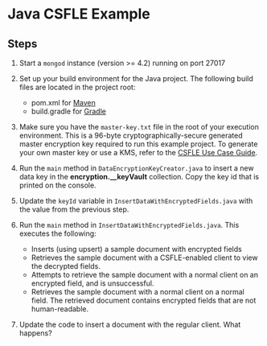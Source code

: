 # Java CSFLE Example

## Steps

1. Start a `mongod` instance (version >= 4.2) running on port 27017
2. Set up your build environment for the Java project. The following build
   files are located in the project root:
   - pom.xml for [Maven](https://maven.apache.org/)
   - build.gradle for [Gradle](https://gradle.org/)

3. Make sure you have the `master-key.txt` file in the root of your
   execution environment. This is a 96-byte cryptographically-secure generated
   master encryption key required to run this example project. To generate your
   own master key or use a KMS, refer to the [CSFLE Use Case
   Guide](https://docs.mongodb.com/ecosystem/use-cases/client-side-field-level-encryption-guide/).

3. Run the `main` method in `DataEncryptionKeyCreator.java` to insert
   a new data key in the **encryption.__keyVault** collection. Copy the key id
   that is printed on the console.

4. Update the `keyId` variable in `InsertDataWithEncryptedFields.java`
   with the value from the previous step.

5. Run the `main` method in `InsertDataWithEncryptedFields.java`. This
   executes the following:

   - Inserts (using upsert) a sample document with encrypted fields
   - Retrieves the sample document with a CSFLE-enabled client to view the
     decrypted fields.
   - Attempts to retrieve the sample document with a normal client on an
     encrypted field, and is unsuccessful.
   - Retrieves the sample document with a normal client on a normal
     field. The retrieved document contains encrypted fields that are not
     human-readable.

6. Update the code to insert a document with the regular client. What happens?
